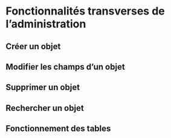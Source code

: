 # Fonctionnalités transverses de l’administration

## Créer un objet
## Modifier les champs d’un objet
## Supprimer un objet
## Rechercher un objet
## Fonctionnement des tables
